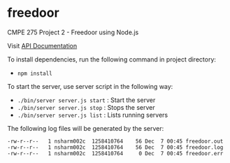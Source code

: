 freedoor
========

CMPE 275 Project 2 - Freedoor using Node.js

Visit [API Documentation](http://nitsnwits.github.io/freedoor/freedoor-api.html)

To install dependencies, run the following command in project directory:
- `npm install`

To start the server, use server script in the following way:
- `./bin/server server.js start` : Start the server
- `./bin/server server.js stop`  : Stops the server
- `./bin/server server.js list`  : Lists running servers

The following log files will be generated by the server:
```
-rw-r--r--   1 nsharm002c  1258410764    56 Dec  7 00:45 freedoor.out
-rw-r--r--   1 nsharm002c  1258410764    56 Dec  7 00:45 freedoor.log
-rw-r--r--   1 nsharm002c  1258410764     0 Dec  7 00:45 freedoor.err
```
